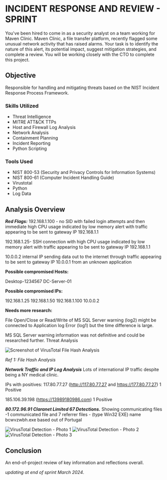 # INCIDENT RESPONSE AND REVIEW - SPRINT 
You've been hired to come in as a security analyst on a team working for Maven Clinic. Maven Clinic, a file transfer platform, recently flagged some unusual network activity that has raised alarms. Your task is to identify the nature of this alert, its potential impact, suggest mitigation strategies, and complete a review. You will be working closely with the CTO to complete this project. 


## Objective

Responsible for handling and mitigating threats based on the NIST Incident Response Process Framework.


### Skills Utilized

- Threat Intelligence
- MITRE ATT&CK TTPs
- Host and Firewall Log Analysis
- Network Analysis
- Containment Planning
- Incident Reporting
- Python Scripting
  

### Tools Used

- NIST 800-53 (Security and Privacy Controls for Information Systems)
- NIST 800-61 (Computer Incident Handling Guide)
- Virustotal
- Python
- Log Data


## Analysis Overview

***Red Flags:***
192.168.1.100 - no SID with failed login attempts and then immediate high CPU usage indicated by low memory alert with traffic appearing to be sent to gateway IP 192.168.1.1

192.168.1.25- SSH connection with high CPU usage indicated by low memory alert with traffic appearing to be sent to gateway IP 192.168.1.1

10.0.0.2 internal IP sending data out to the internet through traffic appearing to be sent to gateway IP 10.0.0.1 from an unknown application


**Possible compromised Hosts:**

Desktop-1234567
DC-Server-01

**Possible compromised IPs:**

192.168.1.25
192.168.1.50
192.168.1.100
10.0.0.2


**Needs more research:**

File Open/Close or Read/Write of MS SQL Server warning (log2) might be connected to Application log Error (log1) but the time difference is large.

MS SQL Server warning information was not definitive and could be researched further. Threat Analysis

![Screenshot of VirusTotal File Hash Analysis](https://i.imgur.com/QrxlMAz.png)


*Ref 1: File Hash Analysis*

***Network Traffic and IP Log Analysis***
Lots of international IP traffic despite being a NY medical clinic.

IPs with positives:
117.80.77.27 (http://117.80.77.27 and https://177.80.77.27) 1 Positive

185.106.39.198 (https://13989180986.com) 1 Positive

***80.172.96.91 Claranet Limited 67 Detections.***
Showing communicating files -1 communicated file and 7 referrer files -  (type Win32 EXE) name bcwvzwbh.exe based out of Portugal 

![VirusTotal Detection - Photo 1](https://imgur.com/a/W0XLxas)
![VirusTotal Detection - Photo 2](https://imgur.com/a/bOTlTOf)
![VirusTotal Detection - Photo 3](https://imgur.com/a/ma6wGgA)



## Conclusion

An end-of-project review of key information and reflections overall.

*updating at end of sprint March 2024*.
